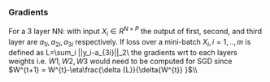 ### Gradients
For a 3 layer NN: with input $X_i\in R^{N\times P}$ the output of first, second, and third layer are $a_{1i},a_{2i},a_{3i}$ respectively. If loss over a  mini-batch $X_i, i=1,..,m$ is defined as L=\sum_i ||y_i-a_{3i}||_2\\
the gradients wrt to each layers weights i.e. $W1,W2,W3$ would need to be computed for SGD since $W^{t+1} = W^{t}-\eta\frac{\delta {L}}{\delta{W^{t}} }$\\\\

